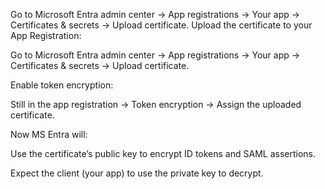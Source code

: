 Go to Microsoft Entra admin center → App registrations → Your app → Certificates & secrets → Upload certificate.
Upload the certificate to your App Registration:

Go to Microsoft Entra admin center → App registrations → Your app → Certificates & secrets → Upload certificate.

Enable token encryption:

Still in the app registration → Token encryption → Assign the uploaded certificate.

Now MS Entra will:

Use the certificate’s public key to encrypt ID tokens and SAML assertions.

Expect the client (your app) to use the private key to decrypt.

